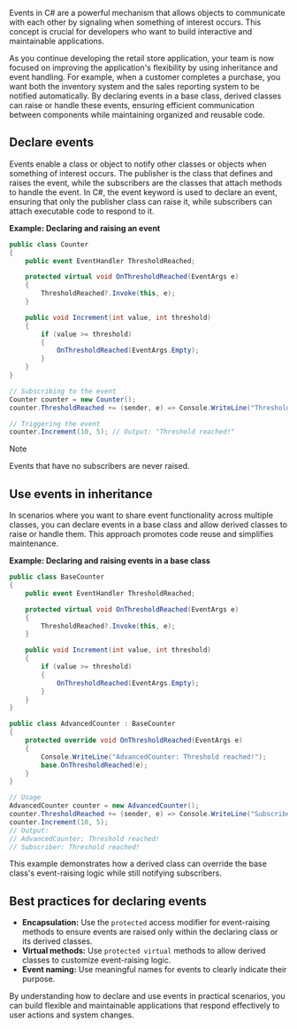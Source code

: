 Events in C# are a powerful mechanism that allows objects to communicate with each other by signaling when something of interest occurs. This concept is crucial for developers who want to build interactive and maintainable applications.

As you continue developing the retail store application, your team is now focused on improving the application's flexibility by using inheritance and event handling. For example, when a customer completes a purchase, you want both the inventory system and the sales reporting system to be notified automatically. By declaring events in a base class, derived classes can raise or handle these events, ensuring efficient communication between components while maintaining organized and reusable code.

## Declare events

Events enable a class or object to notify other classes or objects when something of interest occurs. The publisher is the class that defines and raises the event, while the subscribers are the classes that attach methods to handle the event. In C#, the event keyword is used to declare an event, ensuring that only the publisher class can raise it, while subscribers can attach executable code to respond to it.

**Example: Declaring and raising an event**

```csharp
public class Counter
{
    public event EventHandler ThresholdReached;

    protected virtual void OnThresholdReached(EventArgs e)
    {
        ThresholdReached?.Invoke(this, e);
    }

    public void Increment(int value, int threshold)
    {
        if (value >= threshold)
        {
            OnThresholdReached(EventArgs.Empty);
        }
    }
}

// Subscribing to the event
Counter counter = new Counter();
counter.ThresholdReached += (sender, e) => Console.WriteLine("Threshold reached!");

// Triggering the event
counter.Increment(10, 5); // Output: "Threshold reached!"
```

> [!NOTE]
> Events that have no subscribers are never raised.

## Use events in inheritance

In scenarios where you want to share event functionality across multiple classes, you can declare events in a base class and allow derived classes to raise or handle them. This approach promotes code reuse and simplifies maintenance.

**Example: Declaring and raising events in a base class**

```csharp
public class BaseCounter
{
    public event EventHandler ThresholdReached;

    protected virtual void OnThresholdReached(EventArgs e)
    {
        ThresholdReached?.Invoke(this, e);
    }

    public void Increment(int value, int threshold)
    {
        if (value >= threshold)
        {
            OnThresholdReached(EventArgs.Empty);
        }
    }
}

public class AdvancedCounter : BaseCounter
{
    protected override void OnThresholdReached(EventArgs e)
    {
        Console.WriteLine("AdvancedCounter: Threshold reached!");
        base.OnThresholdReached(e);
    }
}

// Usage
AdvancedCounter counter = new AdvancedCounter();
counter.ThresholdReached += (sender, e) => Console.WriteLine("Subscriber: Threshold reached!");
counter.Increment(10, 5);
// Output:
// AdvancedCounter: Threshold reached!
// Subscriber: Threshold reached!
```

This example demonstrates how a derived class can override the base class's event-raising logic while still notifying subscribers.

## Best practices for declaring events

- **Encapsulation:** Use the `protected` access modifier for event-raising methods to ensure events are raised only within the declaring class or its derived classes.
- **Virtual methods:** Use `protected virtual` methods to allow derived classes to customize event-raising logic.
- **Event naming:** Use meaningful names for events to clearly indicate their purpose.

By understanding how to declare and use events in practical scenarios, you can build flexible and maintainable applications that respond effectively to user actions and system changes.